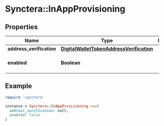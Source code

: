 # Synctera::InAppProvisioning

## Properties

| Name | Type | Description | Notes |
| ---- | ---- | ----------- | ----- |
| **address_verification** | [**DigitalWalletTokenAddressVerification**](DigitalWalletTokenAddressVerification.md) |  | [optional] |
| **enabled** | **Boolean** |  | [optional][default to false] |

## Example

```ruby
require 'synctera'

instance = Synctera::InAppProvisioning.new(
  address_verification: null,
  enabled: false
)
```

